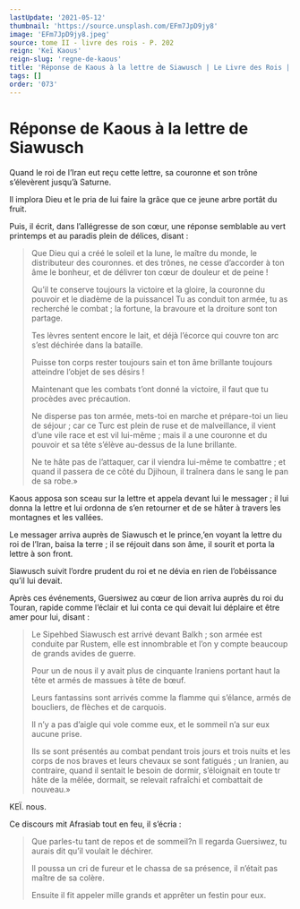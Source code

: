```yaml
---
lastUpdate: '2021-05-12'
thumbnail: 'https://source.unsplash.com/EFm7JpD9jy8'
image: 'EFm7JpD9jy8.jpeg'
source: tome II - livre des rois - P. 202
reign: 'Keï Kaous'
reign-slug: 'regne-de-kaous'
title: 'Réponse de Kaous à la lettre de Siawusch | Le Livre des Rois | Shâhnâmeh'
tags: []
order: '073'
---
```


# Réponse de Kaous à la lettre de Siawusch

Quand le roi de l’Iran eut reçu cette lettre, sa couronne et son trône s’élevèrent jusqu’à Saturne.

Il implora Dieu et le pria de lui faire la grâce que ce jeune arbre portât du fruit.

Puis, il écrit, dans l’allégresse de son cœur, une réponse semblable au vert printemps et au paradis plein de délices, disant :

> Que Dieu qui a créé le soleil et la lune, le maître du monde, le distributeur des couronnes. et des trônes, ne cesse d’accorder à ton âme le bonheur, et de délivrer ton cœur de douleur et de peine !
>
> Qu’il te conserve toujours la victoire et la gloire, la couronne du pouvoir et le diadème de la puissancel Tu as conduit ton armée, tu as recherché le combat ; la fortune, la bravoure et la droiture sont ton partage.
>
> Tes lèvres sentent encore le lait, et déjà l’écorce qui couvre ton arc s’est déchirée dans la bataille.
>
> Puisse ton corps rester toujours sain et ton âme brillante toujours atteindre l’objet de ses désirs !
>
> Maintenant que les combats t’ont donné la victoire, il faut que tu procèdes avec précaution.
>
> Ne disperse pas ton armée, mets-toi en marche et prépare-toi un lieu de séjour ; car ce Turc est plein de ruse et de malveillance, il vient d’une vile race et est vil lui-même ; mais il a une couronne et du pouvoir et sa tête s’élève au-dessus de la lune brillante.
>
> Ne te hâte pas de l’attaquer, car il viendra lui-même te combattre ; et quand il passera de ce côté du Djihoun, il traînera dans le sang le pan de sa robe.»

Kaous apposa son sceau sur la lettre et appela devant lui le messager ; il lui donna la lettre et lui ordonna de s’en retourner et de se hâter à travers les montagnes et les vallées.

Le messager arriva auprès de Siawusch et le prince,’en voyant la lettre du roi de l’Iran, baisa la terre ; il se réjouit dans son âme, il sourit et porta la lettre à son front.

Siawusch suivit l’ordre prudent du roi et ne dévia en rien de l’obéissance qu’il lui devait.

Après ces événements, Guersiwez au cœur de lion arriva auprès du roi du Touran, rapide comme l’éclair et lui conta ce qui devait lui déplaire et être amer pour lui, disant :

> Le Sipehbed Siawusch est arrivé devant Balkh ; son armée est conduite par Rustem, elle est innombrable et l’on y compte beaucoup de grands avides de guerre.
>
> Pour un de nous il y avait plus de cinquante Iraniens portant haut la tête et armés de massues à tête de bœuf.
>
> Leurs fantassins sont arrivés comme la flamme qui s’élance, armés de boucliers, de flèches et de carquois.
>
> Il n’y a pas d’aigle qui vole comme eux, et le sommeil n’a sur eux aucune prise.
>
> Ils se sont présentés au combat pendant trois jours et trois nuits et les corps de nos braves et leurs chevaux se sont fatigués ; un Iranien, au contraire, quand il sentait le besoin de dormir, s’éloignait en toute tr hâte de la mêlée, dormait, se relevait rafraîchi et combattait de nouveau.»

KEÏ. nous.

Ce discours mit Afrasiab tout en feu, il s’écria :

> Que parles-tu tant de repos et de sommeil?n Il regarda Guersiwez, tu aurais dit qu’il voulait le déchirer.
>
> Il poussa un cri de fureur et le chassa de sa présence, il n’était pas maître de sa colère.
>
> Ensuite il fit appeler mille grands et apprêter un festin pour eux.
